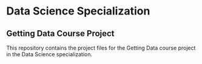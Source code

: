 # Data Science Specialization
## Getting Data Course Project

This repository contains the project files for the Getting Data course project in the Data Science specialization.


